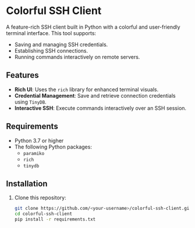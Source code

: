 # Colorful SSH Client

A feature-rich SSH client built in Python with a colorful and user-friendly terminal interface. This tool supports:
- Saving and managing SSH credentials.
- Establishing SSH connections.
- Running commands interactively on remote servers.

## Features
- **Rich UI**: Uses the `rich` library for enhanced terminal visuals.
- **Credential Management**: Save and retrieve connection credentials using `TinyDB`.
- **Interactive SSH**: Execute commands interactively over an SSH session.

## Requirements
- Python 3.7 or higher
- The following Python packages:
  - `paramiko`
  - `rich`
  - `tinydb`

## Installation
1. Clone this repository:
   ```bash
   git clone https://github.com/<your-username>/colorful-ssh-client.git
   cd colorful-ssh-client
   pip install -r requirements.txt
